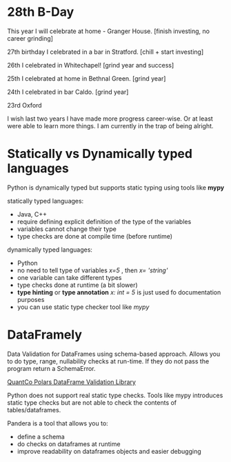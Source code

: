 
# 28th B-Day

This year I will celebrate at home - Granger House. [finish investing, no career grinding]

27th birthday I celebrated in a bar in Stratford. [chill + start investing]

26th I celebrated in Whitechapel! [grind year and success]

25th I celebrated at home in Bethnal Green. [grind year]

24th I celebrated in bar Caldo. [grind year]

23rd Oxford

I wish last two years I have made more progress career-wise. Or at least were able to learn more things. I am currently in the trap of being alright. 


# Statically vs Dynamically typed languages

Python is dynamically typed but supports static typing using tools like **mypy**

statically typed languages:

- Java, C++
- require defining explicit definition of the type of the variables
- variables cannot change their type
- type checks are done at compile time (before runtime)

dynamically typed languages:

- Python
- no need to tell type of variables *x=5* , then *x= 'string'*
- one variable can take different types
- type checks done at runtime (a bit slower)
- **type hinting** or **type annotation** *x: int = 5* is just used fo documentation purposes
- you can use static type checker tool like *mypy*


# DataFramely

Data Validation for DataFrames using schema-based approach. Allows you to do type, range, nullability checks at run-time. If they do not pass the program return a SchemaError.

[QuantCo Polars DataFrame Validation Library](https://tech.quantco.com/blog/dataframely)

Python does not support real static type checks. Tools like mypy introduces static type checks but are not able to check the contents of tables/dataframes. 

Pandera is a tool that allows you to:
- define a schema
- do checks on dataframes at runtime
- improve readability on dataframes objects and easier debugging



